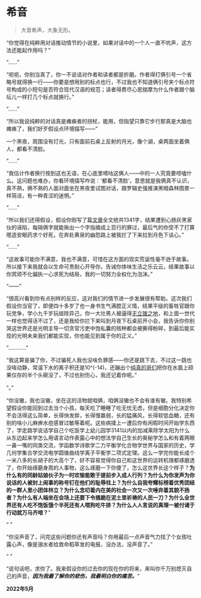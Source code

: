 # 希音

>大音希声，大象无形。

“你觉得在纯粹用对话推动情节的小说里，如果对话中的一个人一直不吭声，这方法还能起作用吗？”

“……”

“呃呃，你别当真了，你一不说话对作者和读者都是折磨。作者得打俩引号一个省略号就得换一行——你要是想用别的标点也行，不过我也不知道俩引号夹个标点符号构成的小短句是否符合现代汉语的规范；读者得费尽心思揣摩为什么作者跟个脑坛儿一样打几个标点就换行。”

“……”

“所以我说纯粹的对话真是瘫痪者的拐杖，能用，但指望只靠它步行那真是大脑也瘫痪了，我们好歹假设点环境描写——”

一个黑夜，周围没有灯光，只有面前石桌上反射的月光，像个湖，桌两面坐着俩人，都看不清脸。

“……”

“我估计作者换行按到这也无语，在心底里嘀咕这俩人——中的一人究竟要唠嗑什么。这问题也难办，你看环境描写咋说：‘都看不清脸’，意思就是我俩真不认识，真不熟，俩不熟的人面对面坐在黑夜里试图对话，跟罗辑史强推演黑暗森林图景一样简洁，有一种青涩的迷惘。”

“……”

“所以我们还得假设，假设你刚写了篇[文章](https://baike.baidu.com/item/%E8%8D%94%E6%9E%9D%E8%9C%9C/6747612)全文统共1341字，结果遭到心肠灰黑家伙的诬陷，每隔俩字就能揪出一个字指摘成上百行的罪过，最后气的你受不了打算嗯造安眠药求个好死，在奔赴黄泉的幽怨路上被我拦了下来拉到月色下谈心。”

“……”

“这故事可能你不满意，我也不满意，可惜在这方面的现实荒诞性毫不逊于故事。所以接下来我就会以生命可贵耐心开导你，告诫你体味生活之乐云云，结果故事以你冥顽不化偏执一心求死为结局，我的一切努力全权化为泡沫。”

“——”

“很高兴看到你有点别样的反应，这对我们的情节进一步发展很有帮助。这次我们假设你当官了，即便四十多岁了也一身书生气满腔正义情，结果平级的畜牲官跟你玩党争，学小九千岁玩祓除异己，你一大壮男人被逼得[无立锥之地](https://zhuanlan.zhihu.com/p/266328807)，和上面一世代一样也觉得活不过了，还是我给你拦下来叫到月夜下石桌前开小会，我告诉你你别哭这世界还是光明主导一切贪官污吏中饱私囊的贱种都会被撕得粉碎，到最后能实现的光明未来我们都能实现，你也能见到属于你的正义。”

“…………”

“我这算是骗了你，不过骗死人我也没啥负罪感——你还是跳下去，不过这一跳也没啥动静，常温下水的离子积还是10^(-14)，还蹦出个[纯真的哥们](https://space.bilibili.com/1463028352)把你在水面上硕果仅存的半个头砸没了，不过也别伤心，我还记着你呢。”

“。”

“你没辙，我也没辙，坐在这的活物就咱俩，咱俩没辙也不会有谁有辙。我特别希望假设你能回到过去当个小孩，每天吃了睡睡了吃无忧无虑，但是细胞分化决定你不会活得这么简单，长得快发胖，长得慢羸弱，长的猛痛风，长得软低血糖，还有别的啥小儿麻痹水痘感冒过敏等着呢。这些病揉上一遭后你有闲暇时间开始学东西了，学走路学说话学自己个吃饭学上幼儿园学3141以内的加减乘除学太阳为什么从东边起来学怎么用语言动作表露心中的想法学自己生长的奥秘学怎么和有着两眼一鼻一嘴的同类交流，学函数学诗歌学二力平衡学化合物学世界与国家的历史，学几何学集合学交流电学圆锥曲线学离子平衡学二项式定理。这么一学完你能长成个一米八多的长胡子的大高个了，好不容易觉得你自己和这世界的运转机理都琢磨透了，你开始琢磨身周的人事物，这么琢磨一下你傻了，怎么这世界长这个样子？__为什么有的同龄姑娘伙子为一时欢愉能敢于提前步入成人行列？为什么为你发声为你说话的人被封上闹事的称号钉在他们的耻辱柱上？为什么自我夸耀标榜着优秀团结的一群人里小团体林立？为什么念叨着内在美的社会一次又一次唾弃着其貌不扬者？为什么有人端坐在会场上还要下令捅跪在泥土里祈祷的人民一刀？为什么全世界还有人吃不饱饭饿个半死还有人喂狗吃牛排？为什么人人言说的真理一被付诸于行动就万马齐喑？__”

“ ”

“你没声音了，问完这些问题你还有声音吗？你用最后一点声音气力找了个女孩吐露心声，像是溺水者给救命稻草发的电报，没办法，没声音了。”

“ ”

“说句话吧，求你了。我来假设你的过去你的现在你的将来，来叫你千万别熄灭自己的声音，___因为我最了解你的悲伤，我最明白你的痛苦。___”

__2022年5月__